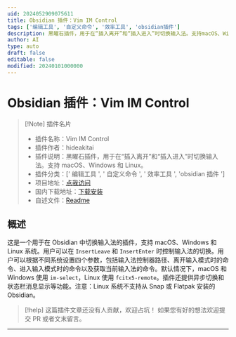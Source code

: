 ```yaml
---
uid: 2024052909075611
title: Obsidian 插件：Vim IM Control
tags: ['编辑工具', '自定义命令', '效率工具', 'obsidian插件']
description: 黑曜石插件，用于在“插入离开”和“插入进入”时切换输入法。支持macOS、Windows和Linux。
author: AI
type: auto
draft: false
editable: false
modified: 20240101000000
---
```


# Obsidian 插件：Vim IM Control

> [!Note] 插件名片
> - 插件名称：Vim IM Control
> - 插件作者：hideakitai
> - 插件说明：黑曜石插件，用于在“插入离开”和“插入进入”时切换输入法。支持 macOS、Windows 和 Linux。
> - 插件分类：[' 编辑工具 ', ' 自定义命令 ', ' 效率工具 ', 'obsidian 插件 ']
> - 项目地址：[点我访问](https://github.com/hideakitai/obsidian-vim-im-control)
> - 国内下载地址：[下载安装](https://pkmer.cn/products/plugin/pluginMarket/?vim-im-control)
> - 自述文件：[Readme](https://ghproxy.net/https://raw.githubusercontent.com/hideakitai/obsidian-vim-im-control/master/README.md)

## 概述

这是一个用于在 Obsidian 中切换输入法的插件，支持 macOS、Windows 和 Linux 系统。用户可以在 `InsertLeave` 和 `InsertEnter` 时控制输入法的切换。用户可以根据不同系统设置四个参数，包括输入法控制器路径、离开输入模式时的命令、进入输入模式时的命令以及获取当前输入法的命令。默认情况下，macOS 和 Windows 使用 `im-select`，Linux 使用 `fcitx5-remote`。插件还提供异步切换和状态栏消息显示等功能。注意：Linux 系统不支持从 Snap 或 Flatpak 安装的 Obsidian。

> [!help]
> 这篇插件文章还没有人贡献，欢迎占坑！
> 如果您有好的想法欢迎提交 PR 或者文末留言。

---




